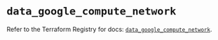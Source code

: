 # `data_google_compute_network`

Refer to the Terraform Registry for docs: [`data_google_compute_network`](https://registry.terraform.io/providers/hashicorp/google/6.36.1/docs/data-sources/compute_network).
